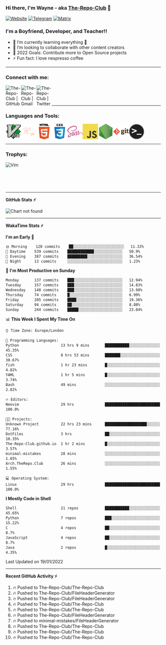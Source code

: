 ### Hi there, I'm Wayne - aka [The-Repo-Club][website] 👋

[![Website](https://img.shields.io/badge/Find%20on-Github-orange.svg?colorA=44475a&colorB=bd93f9&logo=github&style=flat-square)][website]
[![Telegram](https://img.shields.io/badge/Chat%20on-Telegram-orange.svg?colorA=44475a&colorB=bd93f9&logo=telegram&style=flat-square)][telegram]
[![Matrix](https://img.shields.io/badge/Chat%20on-Matrix-orange.svg?colorA=44475a&colorB=bd93f9&logo=matrix&style=flat-square)][matrix]

### I'm a Boyfriend, Developer, and Teacher!!

- 🌱 I’m currently learning everything 🤣
- 👯 I’m looking to collaborate with other content creators
- 🥅 2022 Goals: Contribute more to Open Source projects
- ⚡ Fun fact: I love nespresso coffee

---
### Connect with me:

[<img align="left" alt="The-Repo-Club | GitHub" width="50px" src="https://img.icons8.com/nolan/64/github.png" />][website]
[<img align="left" alt="The-Repo-Club | Gmail" width="50px" src="https://img.icons8.com/nolan/64/gmail.png" />][email]
[<img align="left" alt="The-Repo-Club | Twitter" width="50px" src="https://img.icons8.com/nolan/64/telegram-app.png" />][telegram]

[website]: https://github.com/The-Repo-Club/
[email]: mailto:wayne6324@gmail.com
[telegram]: https://t.me/TheRepoClub
[matrix]: https://matrix.to/#/@the-repo-club:kde.org

<br />
<br />
<br />

---
### Languages and Tools:

<img align="left" alt="Vim" width="50px" src="https://raw.githubusercontent.com/github/explore/80688e429a7d4ef2fca1e82350fe8e3517d3494d/topics/vim/vim.png" />
<img align="left" alt="Fish" width="50px" src="https://raw.githubusercontent.com/github/explore/80688e429a7d4ef2fca1e82350fe8e3517d3494d/topics/fish/fish.png" />
<img align="left" alt="HTML5" width="50px" src="https://raw.githubusercontent.com/github/explore/80688e429a7d4ef2fca1e82350fe8e3517d3494d/topics/html/html.png" />
<img align="left" alt="CSS3" width="50px" src="https://raw.githubusercontent.com/github/explore/80688e429a7d4ef2fca1e82350fe8e3517d3494d/topics/css/css.png" />
<img align="left" alt="Sass" width="50px" src="https://raw.githubusercontent.com/github/explore/80688e429a7d4ef2fca1e82350fe8e3517d3494d/topics/sass/sass.png" />
<img align="left" alt="JavaScript" width="50px" src="https://raw.githubusercontent.com/github/explore/80688e429a7d4ef2fca1e82350fe8e3517d3494d/topics/javascript/javascript.png" />
<img align="left" alt="Node.js" width="50px" src="https://raw.githubusercontent.com/github/explore/80688e429a7d4ef2fca1e82350fe8e3517d3494d/topics/nodejs/nodejs.png" />
<img align="left" alt="Git" width="50px" src="https://raw.githubusercontent.com/github/explore/80688e429a7d4ef2fca1e82350fe8e3517d3494d/topics/git/git.png" />
<img align="left" alt="Terminal" width="50px" src="https://raw.githubusercontent.com/github/explore/80688e429a7d4ef2fca1e82350fe8e3517d3494d/topics/terminal/terminal.png" />

<br />
<br />
<br />

---
### Trophys:

<img align="left" alt="Vim" width="1200px" src="https://github-profile-trophy.vercel.app/?username=The-Repo-Club&theme=dracula&margin-w=8&margin-h=8&column=8" />

---

<br />
<br />
<br />
<br />

---
**GitHub Stats ⚡**

![Chart not found](https://github-readme-stats.vercel.app/api?username=The-Repo-Club&theme=tokyonight&show_icons=true&count_private=true&hide_border=true&include_all_commits=true&custom_title=The-Repo-Club%27s+GitHub+Stats)


---
**WakaTime Stats ⚡**

<!--START_SECTION:waka-->
**I'm an Early 🐤** 

```text
🌞 Morning    120 commits    ██░░░░░░░░░░░░░░░░░░░░░░░   11.33% 
🌆 Daytime    539 commits    ████████████░░░░░░░░░░░░░   50.9% 
🌃 Evening    387 commits    █████████░░░░░░░░░░░░░░░░   36.54% 
🌙 Night      13 commits     ░░░░░░░░░░░░░░░░░░░░░░░░░   1.23%

```
📅 **I'm Most Productive on Sunday** 

```text
Monday       137 commits    ███░░░░░░░░░░░░░░░░░░░░░░   12.94% 
Tuesday      157 commits    ███░░░░░░░░░░░░░░░░░░░░░░   14.83% 
Wednesday    148 commits    ███░░░░░░░░░░░░░░░░░░░░░░   13.98% 
Thursday     74 commits     █░░░░░░░░░░░░░░░░░░░░░░░░   6.99% 
Friday       205 commits    ████░░░░░░░░░░░░░░░░░░░░░   19.36% 
Saturday     94 commits     ██░░░░░░░░░░░░░░░░░░░░░░░   8.88% 
Sunday       244 commits    █████░░░░░░░░░░░░░░░░░░░░   23.04%

```


📊 **This Week I Spent My Time On** 

```text
⌚︎ Time Zone: Europe/London

💬 Programming Languages: 
Python                   13 hrs 9 mins       ███████████░░░░░░░░░░░░░░   45.35% 
CSS                      8 hrs 53 mins       ███████░░░░░░░░░░░░░░░░░░   30.67% 
fish                     1 hr 23 mins        █░░░░░░░░░░░░░░░░░░░░░░░░   4.82% 
YAML                     1 hr 5 mins         █░░░░░░░░░░░░░░░░░░░░░░░░   3.74% 
Bash                     49 mins             ░░░░░░░░░░░░░░░░░░░░░░░░░   2.82%

🔥 Editors: 
Neovim                   29 hrs              █████████████████████████   100.0%

🐱‍💻 Projects: 
Unknown Project          22 hrs 23 mins      ███████████████████░░░░░░   77.16% 
DotFiles                 3 hrs               ██░░░░░░░░░░░░░░░░░░░░░░░   10.35% 
The-Repo-Club.github.io  1 hr 2 mins         █░░░░░░░░░░░░░░░░░░░░░░░░   3.57% 
minimal-mistakes         28 mins             ░░░░░░░░░░░░░░░░░░░░░░░░░   1.65% 
Arch.TheRepo.Club        26 mins             ░░░░░░░░░░░░░░░░░░░░░░░░░   1.55%

💻 Operating System: 
Linux                    29 hrs              █████████████████████████   100.0%

```

**I Mostly Code in Shell** 

```text
Shell                    21 repos            ███████████░░░░░░░░░░░░░░   45.65% 
Python                   7 repos             ███░░░░░░░░░░░░░░░░░░░░░░   15.22% 
C                        4 repos             ██░░░░░░░░░░░░░░░░░░░░░░░   8.7% 
JavaScript               4 repos             ██░░░░░░░░░░░░░░░░░░░░░░░   8.7% 
Java                     2 repos             █░░░░░░░░░░░░░░░░░░░░░░░░   4.35%

```



 Last Updated on 19/01/2022
<!--END_SECTION:waka-->

---

**Recent GitHub Activity :zap:**

<!--START_SECTION:activity-->
1. 🔥 Pushed to The-Repo-Club/The-Repo-Club
2. 🔥 Pushed to The-Repo-Club/FileHeaderGenerator
3. 🔥 Pushed to The-Repo-Club/FileHeaderGenerator
4. 🔥 Pushed to The-Repo-Club/The-Repo-Club
5. 🔥 Pushed to The-Repo-Club/The-Repo-Club
6. 🔥 Pushed to The-Repo-Club/FileHeaderGenerator
7. 🔥 Pushed to minimal-mistakes/FileHeaderGenerator
8. 🔥 Pushed to The-Repo-Club/The-Repo-Club
9. 🔥 Pushed to The-Repo-Club/The-Repo-Club
10. 🔥 Pushed to The-Repo-Club/The-Repo-Club
<!--END_SECTION:activity-->